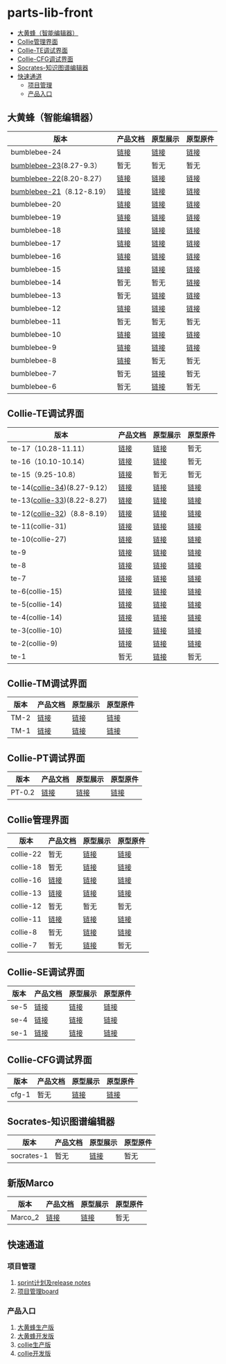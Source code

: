 # parts-lib-front
<!-- TOC -->
- [大黄蜂（智能编辑器）](#大黄蜂智能编辑器)
- [Collie管理界面](#collie管理界面)
- [Collie-TE调试界面](#collie-te调试界面)
- [Collie-CFG调试界面](#collie-cfg调试界面)
- [Socrates-知识图谱编辑器](#socrates-知识图谱编辑器)
- [快速通道](#快速通道)
  - [项目管理](#项目管理)
  - [产品入口](#产品入口)


## 大黄蜂（智能编辑器）
|版本|产品文档|原型展示|原型原件|
|---|-------|------|-------|
|bumblebee-24|[链接][产品文档bumblebee-24]|[链接][原型展示bumblebee-24]|[链接][原型原件bumblebee-24]|
|[bumblebee-23](https://git.aipp.io/scc/collie_prod/milestones/147)(8.27-9.3）|暂无|暂无|暂无|
|[bumblebee-22](https://git.aipp.io/scc/collie_prod/milestones/145)(8.20-8.27）|[链接][产品文档bumblebee-22]|[链接][原型展示bumblebee-22]|[链接][原型原件bumblebee-22]|
|[bumblebee-21](https://git.aipp.io/scc/collie_prod/milestones/143)（8.12-8.19）|[链接][产品文档bumblebee-21]|[链接][原型展示bumblebee-21]|[链接][原型原件bumblebee-21]|
|bumblebee-20|[链接][产品文档bumblebee-20]|[链接][原型展示bumblebee-20]|[链接][原型原件bumblebee-20]|
|bumblebee-19|[链接][产品文档bumblebee-19]|[链接][原型展示bumblebee-19]|[链接][原型原件bumblebee-19]|
|bumblebee-18|[链接][产品文档bumblebee-18]|[链接][原型展示bumblebee-18]|[链接][原型原件bumblebee-18]|
|bumblebee-17|[链接][产品文档bumblebee-17]|[链接][原型展示bumblebee-17]|[链接][原型原件bumblebee-17]|
|bumblebee-16|[链接][产品文档bumblebee-16]|[链接][原型展示bumblebee-16]|[链接][原型原件bumblebee-16]|
|bumblebee-15|[链接][产品文档bumblebee-15]|[链接][原型展示bumblebee-15]|[链接][原型原件bumblebee-15]|
|bumblebee-14|暂无|暂无|[链接][原型原件bumblebee-14]|
|bumblebee-13|暂无|[链接][原型展示bumblebee-13]|[链接][原型原件bumblebee-13]|
|bumblebee-12|[链接][产品文档bumblebee-12]|[链接][原型展示bumblebee-12]|[链接][原型原件bumblebee-12]|
|bumblebee-11|暂无|暂无|暂无|
|bumblebee-10|[链接][产品文档bumblebee-10]|[链接][原型展示bumblebee-10]|[链接][原型原件bumblebee-10]|
|bumblebee-9|[链接][产品文档bumblebee-9]|[链接][原型展示bumblebee-9]|[链接][原型原件bumblebee-9]|
|bumblebee-8|[链接][产品文档bumblebee-8]|暂无|暂无|
|bumblebee-7|暂无|[链接][原型展示bumblebee-7]|暂无|
|bumblebee-6|暂无|[链接][原型展示bumblebee-6]|暂无|

[原型展示bumblebee-24]: http://scc.scc-pages.aipp.io/proto/Bumblebee/bumblebee-23/#g=1&p=%E6%96%87%E7%AB%A0%E5%88%97%E8%A1%A8
[原型原件bumblebee-24]: Bumblebee/bumblebee-23.rp
[产品文档bumblebee-24]: https://git.aipp.io/scc/proto/blob/master/Bumblebee/%E7%B4%A0%E6%9D%90%E6%8E%A8%E8%8D%90.md
[原型展示bumblebee-22]: http://scc.scc-pages.aipp.io/proto/Bumblebee/bumblebee-22
[原型原件bumblebee-22]: Bumblebee/bumblebee-22.rp
[产品文档bumblebee-22]: Bumblebee/bumblebee-22.md
[原型展示bumblebee-21]: http://scc.scc-pages.aipp.io/proto/Bumblebee/bumblebee-21
[原型原件bumblebee-21]: Bumblebee/bumblebee-21.rp
[产品文档bumblebee-21]: Bumblebee/bumblebee-21.md
[原型展示bumblebee-20]: http://scc.scc-pages.aipp.io/proto/Bumblebee/bumblebee-20
[原型原件bumblebee-20]: Bumblebee/bumblebee-20.rp
[产品文档bumblebee-20]: Bumblebee/bumblebee-20.md
[原型展示bumblebee-19]: http://scc.scc-pages.aipp.io/proto/Bumblebee/bumblebee-19
[原型原件bumblebee-19]: Bumblebee/bumblebee-19.rp
[产品文档bumblebee-19]: Bumblebee/bumblebee-19.md
[原型展示bumblebee-18]: http://scc.scc-pages.aipp.io/proto/Bumblebee/bumblebee-18
[原型原件bumblebee-18]: Bumblebee/bumblebee-18.rp
[产品文档bumblebee-18]: Bumblebee/bumblebee-18.md
[原型展示bumblebee-17]: http://scc.scc-pages.aipp.io/proto/Bumblebee/bumblebee-17
[原型原件bumblebee-17]: Bumblebee/bumblebee-17.rp
[产品文档bumblebee-17]: Bumblebee/bumblebee-17.md
[原型展示bumblebee-16]: http://scc.scc-pages.aipp.io/proto/Bumblebee/bumblebee-16
[原型原件bumblebee-16]: Bumblebee/bumblebee-16.rp
[产品文档bumblebee-16]: Bumblebee/bumblebee-16.md
[原型展示bumblebee-15]: http://scc.scc-pages.aipp.io/proto/Bumblebee/bumblebee-15
[原型原件bumblebee-15]: Bumblebee/bumblebee-15.rp
[产品文档bumblebee-15]: Bumblebee/bumblebee-15.md
[原型原件bumblebee-14]: Bumblebee/bumblebee-14.rp
[原型原件bumblebee-13]: Bumblebee/bumblebee-13.rp
[原型展示bumblebee-13]: http://scc.scc-pages.aipp.io/proto/Bumblebee/bumblebee-13
[产品文档bumblebee-12]: Bumblebee/老司机渠道检查规则.md
[原型原件bumblebee-12]: Bumblebee/bumblebee-12.rp
[原型展示bumblebee-12]: http://scc.scc-pages.aipp.io/proto/Bumblebee/bumblebee-12
[产品文档bumblebee-10]: Bumblebee/bumblebee-10.md
[原型展示bumblebee-10]: http://scc.scc-pages.aipp.io/proto/Bumblebee/bumblebee-10
[原型原件bumblebee-10]: Bumblebee/bumblebee-10.rp
[原型展示bumblebee-9]: http://scc.scc-pages.aipp.io/proto/Bumblebee/bumblebee-9
[原型原件bumblebee-9]: Bumblebee/bumblebee-9.rp
[产品文档bumblebee-9]: Bumblebee/bumblebee-9.md
[产品文档bumblebee-9]: Bumblebee/bumblebee-9.md
[产品文档bumblebee-8]: Bumblebee/图片格式要求.md
[原型展示bumblebee-7]: http://scc.scc-pages.aipp.io/proto/Bumblebee/bumblebee-7
[原型展示bumblebee-6]: http://scc.scc-pages.aipp.io/proto/Bumblebee/bumblebee-6


## Collie-TE调试界面
|版本|产品文档|原型展示|原型原件|
|---|-------|------|-------|
|te-17（10.28-11.11）|[链接](Collie-TE/te-17.md)|[链接][产品展示te-17]|暂无|
|te-16（10.10-10.14）|[链接](Collie-TE/te-16.md)|[链接][产品展示te-16]|暂无|
|te-15（9.25-10.8）|[链接](Collie-TE/te-15.md)|暂无|暂无|
|te-14([collie-34](https://git.aipp.io/scc/collie_prod/milestones/148))(8.27-9.12）|[链接][产品文档te-14]|[链接][产品展示te-14]|[链接][原型原件te-14]|
|te-13([collie-33](https://git.aipp.io/scc/collie_prod/milestones/146))(8.22-8.27)|[链接][产品文档te-13]|[链接][产品展示te-13]|[链接][原型原件te-13]|
|te-12([collie-32](https://git.aipp.io/scc/collie_prod/milestones/139))（8.8-8.19）|[链接][产品文档te-12]|[链接][产品展示te-12]|[链接][原型原件te-12]|
|te-11(collie-31)|[链接][产品文档te-11]|[链接][产品展示te-11]|[链接][原型原件te-11]|
|te-10(collie-27)|[链接][产品文档te-10]|[链接][产品展示te-10]|[链接][原型原件te-10]|
|te-9|[链接][产品文档te-9]|[链接][产品展示te-9]|[链接][原型原件te-9]|
|te-8|[链接][产品文档te-8]|[链接][产品展示te-8]|[链接][原型原件te-8]|
|te-7|[链接][产品文档te-7]|[链接][产品展示te-7]|[链接][原型原件te-7]|
|te-6(collie-15)|[链接][产品文档te-6]|[链接][产品展示te-6]|[链接][原型原件te-6]|
|te-5(collie-14)|[链接][产品文档te-5]|[链接][产品展示te-5]|[链接][原型原件te-5]|
|te-4(collie-14)|[链接][产品文档te-4]|[链接][产品展示te-4]|[链接][原型原件te-4]|
|te-3(collie-10)|[链接][产品文档te-3]|[链接][产品展示te-3]|[链接][原型原件te-3]|
|te-2(collie-9)|[链接][产品文档te-2]|[链接][原型展示te-2]|[链接][原型原件te-2]|
|te-1|暂无|[链接][原型展示te-1]|暂无|


[产品展示te-17]: http://scc.scc-pages.aipp.io/proto/Collie-TE/te-17
[产品展示te-16]: http://scc.scc-pages.aipp.io/proto/Collie-TE/te-16
[产品文档te-14]: Collie-TE/te-14.md
[原型原件te-14]: Collie-TE/te-14.rp
[产品展示te-14]: http://scc.scc-pages.aipp.io/proto/Collie-TE/te-14
[产品文档te-13]: Collie-TE/te-13.md
[原型原件te-13]: Collie-TE/te-13.rp
[产品展示te-13]: http://scc.scc-pages.aipp.io/proto/Collie-TE/te-13
[产品文档te-12]: Collie-TE/te-12.md
[原型原件te-12]: Collie-TE/te-12.rp
[产品展示te-12]: http://scc.scc-pages.aipp.io/proto/Collie-TE/te-12
[产品文档te-11]: Collie-TE/te-11.md
[原型原件te-11]: Collie-TE/te-11.rp
[产品展示te-11]: http://scc.scc-pages.aipp.io/proto/Collie-TE/te-11
[产品文档te-10]: Collie-TE/te-10.md
[原型原件te-10]: Collie-TE/te-10.rp
[产品展示te-10]: http://scc.scc-pages.aipp.io/proto/Collie-TE/te-10
[产品文档te-9]: Collie-TE/te-9.md
[原型原件te-9]: Collie-TE/te-9.rp
[产品展示te-9]: http://scc.scc-pages.aipp.io/proto/Collie-TE/te-9
[产品文档te-8]: Collie-TE/te-8.md
[原型原件te-8]: Collie-TE/te-8.rp
[产品展示te-8]: http://scc.scc-pages.aipp.io/proto/Collie-TE/te-8
[原型原件te-7]: Collie-TE/te-7.rp
[产品文档te-7]: Collie-TE/te-7.md
[产品展示te-7]: http://scc.scc-pages.aipp.io/proto/Collie-TE/te-7
[原型原件te-6]: Collie-TE/te-6.rp
[产品文档te-6]: Collie-TE/te-6.md
[产品展示te-6]: http://scc.scc-pages.aipp.io/proto/Collie-TE/te-6
[原型原件te-5]: Collie-TE/te-5.rp
[产品文档te-5]: Collie-TE/te-5.md
[产品展示te-5]: http://scc.scc-pages.aipp.io/proto/Collie-TE/te-5
[产品文档te-4]: Collie-TE/te-4.md
[产品展示te-4]: http://scc.scc-pages.aipp.io/proto/Collie-TE/te-4
[原型原件te-4]: Collie-TE/te-4.rp
[原型原件te-3]: Collie-TE/te-3.rp
[产品文档te-3]: Collie-TE/te-3.md
[产品展示te-3]: http://scc.scc-pages.aipp.io/proto/Collie-TE/te-3
[原型展示te-2]: http://scc.scc-pages.aipp.io/proto/Collie-TE/te-2
[原型原件te-2]: Collie-TE/te-2.rp
[产品文档te-2]: Collie-TE/te-2.md
[原型展示te-1]: http://scc.scc-pages.aipp.io/proto/Collie-TE/te-1


## Collie-TM调试界面
|版本|产品文档|原型展示|原型原件|
|---|-------|------|-------|
|TM-2|[链接][产品文档TM-2]|[链接][原型展示TM-2]|[链接][原型原件TM-0.1]|
|TM-1|[链接][产品文档TM-0.1]|[链接][原型展示TM-0.1]|[链接][原型原件TM-0.1]|

[产品文档TM-2]: Collie-TM/TM-2.md 
[原型原件TM-0.1]: Collie-TM/TM0.1.rp
[原型展示TM-2]: http://scc.scc-pages.aipp.io/proto/Collie-TM/tm-2/
[产品文档TM-0.1]: Collie-TM/TM-0.1.md 
[原型原件TM-0.1]: Collie-TM/TM0.1.rp
[原型展示TM-0.1]: http://scc.scc-pages.aipp.io/proto/Collie-TM/TM0.1/#g=1&p=home


## Collie-PT调试界面
|版本|产品文档|原型展示|原型原件|
|---|-------|------|-------|
|PT-0.2|[链接][产品文档PT-0.2]|[链接][原型展示PT-0.2]|[链接][原型原件PT-0.2]|

[产品文档PT-0.2]:  Collie%20-PT/PT-0.2.md
[原型原件PT-0.2]:  Collie%20-PT/PT-0.2.rp
[原型展示PT-0.2]: http://scc.scc-pages.aipp.io/proto/Collie-PT/PT-0.2


## Collie管理界面
|版本|产品文档|原型展示|原型原件|
|---|-------|------|-------|
|collie-22|暂无|[链接][原型展示collie-22]|[链接][原型原件collie-22]|
|collie-18|暂无|[链接][原型展示collie-18]|[链接][原型原件collie-18]|
|collie-16|[链接][产品文档collie-16]|[链接][原型展示collie-16]|[链接][原型原件collie-16]|
|collie-13|[链接][产品文档collie-13]|[链接][原型展示collie-13]|[链接][原型原件collie-13]|
|collie-12|暂无|暂无|暂无|
|collie-11|[链接][产品文档collie-11]|[链接][原型展示collie-11]|[链接][原型原件collie-11]|
|collie-8|暂无|[链接][原型展示collie-8]|[链接][原型原件collie-8]|
|collie-7|暂无|[链接][原型展示collie-7]|暂无|


[原型展示collie-22]: http://scc.scc-pages.aipp.io/proto/Collie/collie-22
[原型原件collie-22]: Collie/collie-22.rp
[原型展示collie-18]: http://scc.scc-pages.aipp.io/proto/Collie/collie-18
[原型原件collie-18]: Collie/collie-18.rp
[原型展示collie-16]: http://scc.scc-pages.aipp.io/proto/Collie/collie-16
[原型原件collie-16]: Collie/collie-16.rp
[产品文档collie-16]: Collie/collie-16.md
[原型展示collie-13]: http://scc.scc-pages.aipp.io/proto/Collie/collie-13
[原型原件collie-13]: Collie/collie-13.5.rp
[产品文档collie-13]: Collie/collie-13.md
[原型展示collie-11]: http://scc.scc-pages.aipp.io/proto/Collie/collie-11
[原型原件collie-11]: Collie/collie-11.rp
[产品文档collie-11]: Collie/collie-11.md
[原型展示collie-8]: http://scc.scc-pages.aipp.io/proto/Collie/collie-8
[原型原件collie-8]: Collie/collie-8.rp
[原型展示collie-7]: http://scc.scc-pages.aipp.io/proto/Collie/collie-7


## Collie-SE调试界面
|版本|产品文档|原型展示|原型原件|
|---|-------|------|-------|
|se-5|[链接][产品文档se-5]|[链接][原型展示se-5]|[链接][原型原件se-5]|
|se-4|[链接][产品文档se-4]|[链接][原型展示se-4]|[链接][原型原件se-4]|
|se-1|[链接][产品文档se-1]|[链接][原型展示se-1]|[链接][原型原件se-1]|


[产品文档se-5]: Collie-SE/SE-0.5.md
[原型原件se-5]: Collie-SE/SE-0.5.rp
[原型展示se-5]: http://scc.scc-pages.aipp.io/proto/Collie-SE/SE-0.5/start.html#g=1&p=打开文章页面
[原型原件se-1]: Collie-SE/se.rp
[产品文档se-4]: Collie-SE/se-4.md
[原型原件se-4]: Collie-SE/se-4.rp
[原型展示se-4]: http://scc.scc-pages.aipp.io/proto/Collie-SE/se-4
[原型原件se-1]: Collie-SE/se.rp
[产品文档se-1]: Collie-SE/SE.md
[原型展示se-1]: http://scc.scc-pages.aipp.io/proto/Collie-SE/se

## Collie-CFG调试界面
|版本|产品文档|原型展示|原型原件|
|---|-------|------|-------|
|cfg-1|暂无|[链接][原型展示cfg-1]|[链接][原型原件cfg-1]|

[原型展示cfg-1]: http://scc.scc-pages.aipp.io/proto/Collie-CFG/cfg-1
[原型原件cfg-1]: Collie-CFG/cfg-1.rp

## Socrates-知识图谱编辑器
|版本|产品文档|原型展示|原型原件|
|---|-------|------|-------|
|socrates-1|暂无|[链接][原型展示socrates-1]|暂无|

[原型展示socrates-1]:http://scc.scc-pages.aipp.io/proto/Socrates/socrates-1

## 新版Marco
|版本|产品文档|原型展示|原型原件|
|---|-------|------|-------|
|Marco_2|[链接][PRD_Marco_2.0]|[链接][Prototype_Marco_2.0]|暂无|

[PRD_Marco_2.0]:https://git.aipp.io/scc/proto/blob/master/Marco/Marco_2.0/PRD_Marco_V2.0.md
[Prototype_Marco_2.0]:https://lanhuapp.com/web/#/item/project/board?pid=dd09ee3a-1ca2-4c6c-b90e-29e8b3eaac41

## 快速通道
### 项目管理
1. [sprint计划及release notes](https://git.aipp.io/pub/wiki/blob/master/%E9%A1%B9%E7%9B%AE/%E5%A4%A7%E9%BB%84%E8%9C%82(%E6%B1%BD%E8%BD%A6)/README.md)
2. [项目管理board](https://git.aipp.io/scc/collie_prod/milestones)

### 产品入口
1. [大黄蜂生产版](https://labs.aidigger.com/bumblebee)
2. [大黄蜂开发版](https://alpha-labs.aidigger.com/bumblebee)
3. [collie生产版](https://collie.aidigger.com)
4. [collie开发版](https://alpha-collie.aidigger.com)
